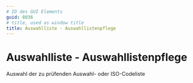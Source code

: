 ```yaml
---
# ID des GUI Elements
guid: 8036
# title, used as window title
title: Auswahlliste - Auswahllistenpflege
---
```


# Auswahlliste - Auswahllistenpflege

Auswahl der zu prüfenden Auswahl- oder ISO-Codeliste

